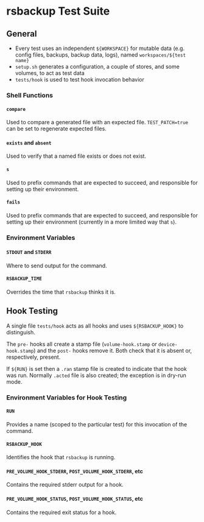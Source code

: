 # rsbackup Test Suite

## General

* Every test uses an independent `${WORKSPACE}` for mutable data (e.g. config files, backups, backup data, logs), named `workspaces/${test name}`
* `setup.sh` generates a configuration, a couple of stores, and some volumes, to act as test data
* `tests/hook` is used to test hook invocation behavior

### Shell Functions

#### `compare`

Used to compare a generated file with an expected file.
`TEST_PATCH=true` can be set to regenerate expected files.

#### `exists` and `absent`

Used to verify that a named file exists or does not exist.

#### `s`

Used to prefix commands that are expected to succeed,
and responsible for setting up their environment.

#### `fails`

Used to prefix commands that are expected to succeed,
and responsible for setting up their environment
(currently in a more limited way that `s`).

### Environment Variables

#### `STDOUT` and `STDERR`

Where to send output for the command.

#### `RSBACKUP_TIME`

Overrides the time that `rsbackup` thinks it is.

## Hook Testing

A single file `tests/hook` acts as all hooks and uses `${RSBACKUP_HOOK}` to distinguish.

The `pre-` hooks all create a stamp file (`volume-hook.stamp` or `device-hook.stamp`)
and the `post-` hooks remove it.
Both check that it is absent or, respectively, present.

If `${RUN}` is set then a `.ran` stamp file is created to indicate that the hook was run.
Normally `.acted` file is also created; the exception is in dry-run mode.

### Environment Variables for Hook Testing

#### `RUN`

Provides a name (scoped to the particular test) for this invocation of the command.

#### `RSBACKUP_HOOK`

Identifies the hook that `rsbackup` is running.

#### `PRE_VOLUME_HOOK_STDERR`, `POST_VOLUME_HOOK_STDERR`, etc

Contains the required stderr output for a hook.

#### `PRE_VOLUME_HOOK_STATUS`, `POST_VOLUME_HOOK_STATUS`, etc

Contains the required exit status for a hook.
